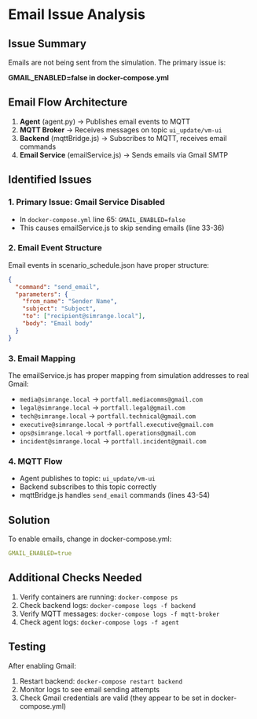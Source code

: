# Email Issue Analysis

## Issue Summary
Emails are not being sent from the simulation. The primary issue is:

**GMAIL_ENABLED=false in docker-compose.yml**

## Email Flow Architecture
1. **Agent** (agent.py) → Publishes email events to MQTT
2. **MQTT Broker** → Receives messages on topic `ui_update/vm-ui`
3. **Backend** (mqttBridge.js) → Subscribes to MQTT, receives email commands
4. **Email Service** (emailService.js) → Sends emails via Gmail SMTP

## Identified Issues

### 1. Primary Issue: Gmail Service Disabled
- In `docker-compose.yml` line 65: `GMAIL_ENABLED=false`
- This causes emailService.js to skip sending emails (line 33-36)

### 2. Email Event Structure
Email events in scenario_schedule.json have proper structure:
```json
{
  "command": "send_email",
  "parameters": {
    "from_name": "Sender Name",
    "subject": "Subject",
    "to": ["recipient@simrange.local"],
    "body": "Email body"
  }
}
```

### 3. Email Mapping
The emailService.js has proper mapping from simulation addresses to real Gmail:
- `media@simrange.local` → `portfall.mediacomms@gmail.com`
- `legal@simrange.local` → `portfall.legal@gmail.com`
- `tech@simrange.local` → `portfall.technical@gmail.com`
- `executive@simrange.local` → `portfall.executive@gmail.com`
- `ops@simrange.local` → `portfall.operations@gmail.com`
- `incident@simrange.local` → `portfall.incident@gmail.com`

### 4. MQTT Flow
- Agent publishes to topic: `ui_update/vm-ui`
- Backend subscribes to this topic correctly
- mqttBridge.js handles `send_email` commands (lines 43-54)

## Solution
To enable emails, change in docker-compose.yml:
```yaml
GMAIL_ENABLED=true
```

## Additional Checks Needed
1. Verify containers are running: `docker-compose ps`
2. Check backend logs: `docker-compose logs -f backend`
3. Verify MQTT messages: `docker-compose logs -f mqtt-broker`
4. Check agent logs: `docker-compose logs -f agent`

## Testing
After enabling Gmail:
1. Restart backend: `docker-compose restart backend`
2. Monitor logs to see email sending attempts
3. Check Gmail credentials are valid (they appear to be set in docker-compose.yml)
